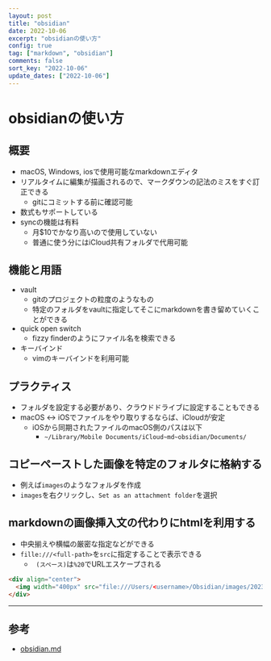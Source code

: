 ```yaml
---
layout: post
title: "obsidian"
date: 2022-10-06
excerpt: "obsidianの使い方"
config: true
tag: ["markdown", "obsidian"]
comments: false
sort_key: "2022-10-06"
update_dates: ["2022-10-06"]
---
```


# obsidianの使い方

## 概要
 - macOS, Windows, iosで使用可能なmarkdownエディタ
 - リアルタイムに編集が描画されるので、マークダウンの記法のミスをすぐ訂正できる
   - gitにコミットする前に確認可能
 - 数式もサポートしている
 - syncの機能は有料
   - 月$10でかなり高いので使用していない
   - 普通に使う分にはiCloud共有フォルダで代用可能

## 機能と用語
 - vault
   - gitのプロジェクトの粒度のようなもの
   - 特定のフォルダをvaultに指定してそこにmarkdownを書き留めていくことができる
 - quick open switch 
   - fizzy finderのようにファイル名を検索できる
 - キーバインド
   - vimのキーバインドを利用可能

## プラクティス
 - フォルダを設定する必要があり、クラウドドライブに設定することもできる
 - macOS <-> iOSでファイルをやり取りするならば、iCloudが安定
   - iOSから同期されたファイルのmacOS側のパスは以下
     - `~/Library/Mobile Documents/iCloud~md~obsidian/Documents/`

## コピーペーストした画像を特定のフォルタに格納する
 - 例えば`images`のようなフォルダを作成
 - `images`を右クリックし、`Set as an attachment folder`を選択
 
## markdownの画像挿入文の代わりにhtmlを利用する
 - 中央揃えや横幅の厳密な指定などができる
 - `fille:///<full-path>`を`src`に指定することで表示できる
   - ` (スペース)`は`%20`でURLエスケープされる

```html
<div align="center">
  <img width="400px" src="file:///Users/<username>/Obsidian/images/20230513123100.png">
</div>
```

---

## 参考
 - [obsidian.md](https://obsidian.md)
